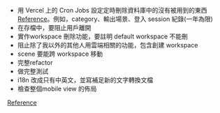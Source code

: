 
* 用 Vercel 上的 Cron Jobs 設定定時刪除資料庫中的沒有被用到的東西 [Reference](https://vercel.com/docs/cron-jobs/quickstart)。例如，category、輸出場景、登入 session 紀錄(一年為限)
* 在存檔中，要阻止用戶離開
* 實作workspace 刪除功能，要註明 default workspace 不能刪
* 阻止除了我以外的其他人用雲端相關的功能，包含創建 workspace
* scene 要能跨 workspace 移動
* 完整refactor
* 做完整測試
* i18n 改成只有中英文，並寫補足新的文字轉換文檔
* 檢查整個mobile view 的佈局




[Reference](https://plus.excalidraw.com/blog/redesigning-editor-api)